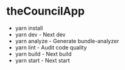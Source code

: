 # theCouncilApp

- yarn install
- yarn dev - Next dev
- yarn analyze - Generate bundle-analyzer
- yarn lint - Audit code quality
- yarn build - Next build
- yarn start - Next start
